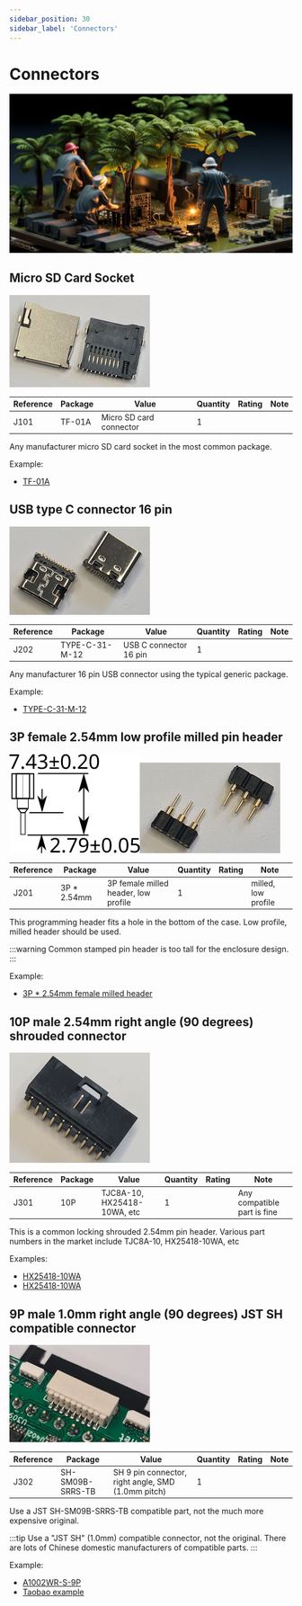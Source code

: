```yaml
---
sidebar_position: 30
sidebar_label: 'Connectors'
---
```


# Connectors

![](./img/connectors.jpg)

## Micro SD Card Socket

![sd](./img/sdcard.jpg "sd")

|**Reference**|**Package**|**Value**|**Quantity**|**Rating**|**Note**|
|-|-|-|-|-|-|
|J101|TF-01A|Micro SD card connector|1||

Any manufacturer micro SD card socket in the most common package.

Example:

*   [TF-01A](https://item.szlcsc.com/92334.html)

## USB type C connector 16 pin

![usbc](./img/usbc.jpg "usb c")

|**Reference**|**Package**|**Value**|**Quantity**|**Rating**|**Note**|
|-|-|-|-|-|-|
|J202|TYPE-C-31-M-12|USB C connector 16 pin|1|| 

Any manufacturer 16 pin USB connector using the typical generic package.

Example:

*   [TYPE-C-31-M-12](https://item.szlcsc.com/177331.html)

## 3P female 2.54mm low profile milled pin header

![](./img/fpinheader-low-profile2.png)![](./img/con3p.jpg)

|**Reference**|**Package**|**Value**|**Quantity**|**Rating**|**Note**|
|-|-|-|-|-|-|
|J201|3P \* 2.54mm|3P female milled header, low profile|1||milled, low profile|

This programming header fits a hole in the bottom of the case. Low profile, milled header should be used. 

:::warning
Common stamped pin header is too tall for the enclosure design.
:::

Example:

*   [3P \* 2.54mm female milled header](https://item.taobao.com/item.htm?spm=a1z09.2.0.0.1a572e8dgWarTd&id=653563364663&_u=j26q2r6f9c7e)

## 10P male 2.54mm right angle (90 degrees) shrouded connector

![](./img/con10p.jpg)  

|**Reference**|**Package**|**Value**|**Quantity**|**Rating**|**Note**|
|-|-|-|-|-|-|
|J301|10P|TJC8A-10, HX25418-10WA, etc|1||Any compatible part is fine|

This is a common locking shrouded 2.54mm pin header. Various part numbers in the market include TJC8A-10, HX25418-10WA, etc

Examples:

*   [HX25418-10WA](https://item.szlcsc.com/740424.html)
*   [HX25418-10WA](https://item.taobao.com/item.htm?spm=a230r.1.14.48.708f210aps7iNA&id=628124211553&ns=1&abbucket=17#detail)

## 9P male 1.0mm right angle (90 degrees) JST SH compatible connector

![](./img/con9p.jpg)

|**Reference**|**Package**|**Value**|**Quantity**|**Rating**|**Note**|
|-|-|-|-|-|-|
|J302|SH-SM09B-SRRS-TB|SH 9 pin connector, right angle, SMD (1.0mm pitch)|1||

Use a JST SH-SM09B-SRRS-TB compatible part, not the much more expensive original.

:::tip
Use a "JST SH" (1.0mm) compatible connector, not the original. There are lots of Chinese domestic manufacturers of compatible parts.
:::

Example:

*   [A1002WR-S-9P](https://item.szlcsc.com/238631.html)
*   [Taobao example](https://item.taobao.com/item.htm?spm=a230r.1.14.44.51f461cae7rUwn&id=39889682825&ns=1&abbucket=2#detail)